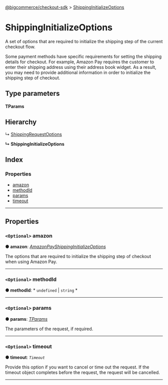 [@bigcommerce/checkout-sdk](../README.md) > [ShippingInitializeOptions](../interfaces/shippinginitializeoptions.md)

# ShippingInitializeOptions

A set of options that are required to initialize the shipping step of the current checkout flow.

Some payment methods have specific requirements for setting the shipping details for checkout. For example, Amazon Pay requires the customer to enter their shipping address using their address book widget. As a result, you may need to provide additional information in order to initialize the shipping step of checkout.

## Type parameters

#### TParams 
## Hierarchy

↳  [ShippingRequestOptions](shippingrequestoptions.md)

**↳ ShippingInitializeOptions**

## Index

### Properties

* [amazon](shippinginitializeoptions.md#amazon)
* [methodId](shippinginitializeoptions.md#methodid)
* [params](shippinginitializeoptions.md#params)
* [timeout](shippinginitializeoptions.md#timeout)

---

## Properties

<a id="amazon"></a>

### `<Optional>` amazon

**● amazon**: *[AmazonPayShippingInitializeOptions](amazonpayshippinginitializeoptions.md)*

The options that are required to initialize the shipping step of checkout when using Amazon Pay.

___
<a id="methodid"></a>

### `<Optional>` methodId

**● methodId**: * `undefined` &#124; `string`
*

___
<a id="params"></a>

### `<Optional>` params

**● params**: *[TParams]()*

The parameters of the request, if required.

___
<a id="timeout"></a>

### `<Optional>` timeout

**● timeout**: *`Timeout`*

Provide this option if you want to cancel or time out the request. If the timeout object completes before the request, the request will be cancelled.

___

